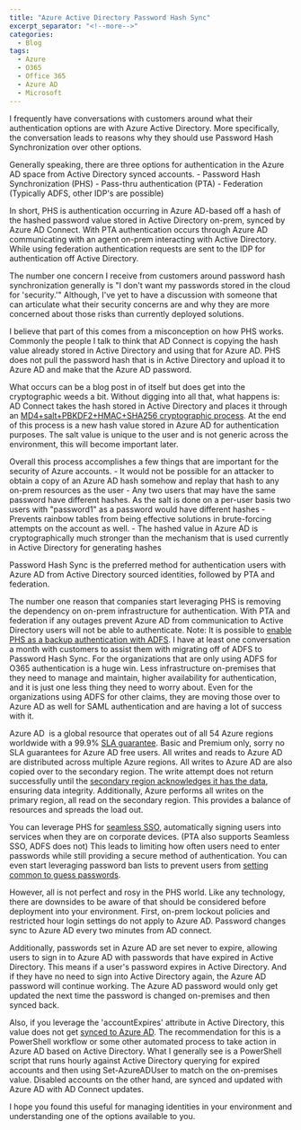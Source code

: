 ```yaml
---
title: "Azure Active Directory Password Hash Sync"
excerpt_separator: "<!--more-->"
categories:
  - Blog
tags:
  - Azure
  - O365
  - Office 365
  - Azure AD
  - Microsoft
---
```


I frequently have conversations with customers around what their authentication options are with Azure Active Directory. More specifically, the conversation leads to reasons why they should use Password Hash Synchronization over other options.

Generally speaking, there are three options for authentication in the Azure AD space from Active Directory synced accounts.
    - Password Hash Synchronization (PHS)
    - Pass-thru authentication (PTA)
    - Federation (Typically ADFS, other IDP's are possible)

In short, PHS is authentication occurring in Azure AD-based off a hash of the hashed password value stored in Active Directory on-prem, synced by Azure AD Connect. With PTA authentication occurs through Azure AD communicating with an agent on-prem interacting with Active Directory. While using federation authentication requests are sent to the IDP for authentication off Active Directory.

The number one concern I receive from customers around password hash synchronization generally is "I don't want my passwords stored in the cloud for 'security.'" Although, I've yet to have a discussion with someone that can articulate what their security concerns are and why they are more concerned about those risks than currently deployed solutions.

I believe that part of this comes from a misconception on how PHS works. Commonly the people I talk to think that AD Connect is copying the hash value already stored in Active Directory and using that for Azure AD.  PHS does not pull the password hash that is in Active Directory and upload it to Azure AD and make that the Azure AD password.

What occurs can be a blog post in of itself but does get into the cryptographic weeds a bit. Without digging into all that, what happens is: AD Connect takes the hash stored in Active Directory and places it through an [MD4+salt+PBKDF2+HMAC+SHA256 cryptographic process](https://docs.microsoft.com/en-us/azure/active-directory/hybrid/how-to-connect-password-hash-synchronization#detailed-description-of-how-password-hash-synchronization-works). At the end of this process is a new hash value stored in Azure AD for authentication purposes. The salt value is unique to the user and is not generic across the environment, this will become important later.

Overall this process accomplishes a few things that are important for the security of Azure accounts.
    - It would not be possible for an attacker to obtain a copy of an Azure AD hash somehow and replay that hash to any on-prem resources as the user
    - Any two users that may have the same password have different hashes. As the salt is done on a per-user basis two users with "password1" as a password would have different hashes
    - Prevents rainbow tables from being effective solutions in brute-forcing attempts on the account as well.
    - The hashed value in Azure AD is cryptographically much stronger than the mechanism that is used currently in Active Directory for generating hashes

Password Hash Sync is the preferred method for authentication users with Azure AD from Active Directory sourced identities, followed by PTA and federation.

The number one reason that companies start leveraging PHS is removing the dependency on on-prem infrastructure for authentication. With PTA and federation if any outages prevent Azure AD from communication to Active Directory users will not be able to authenticate. Note: It is possible to [enable PHS as a backup authentication with ADFS](https://docs.microsoft.com/en-us/azure/active-directory/hybrid/tutorial-phs-backup). I have at least one conversation a month with customers to assist them with migrating off of ADFS to Password Hash Sync. For the organizations that are only using ADFS for O365 authentication is a huge win. Less infrastructure on-premises that they need to manage and maintain, higher availability for authentication, and it is just one less thing they need to worry about. Even for the organizations using ADFS for other claims, they are moving those over to Azure AD as well for SAML authentication and are having a lot of success with it.

Azure AD  is a global resource that operates out of all 54 Azure regions worldwide with a 99.9% [SLA guarantee](https://azure.microsoft.com/en-us/support/legal/sla/active-directory/v1_0/). Basic and Premium only, sorry no SLA guarantees for Azure AD free users. All writes and reads to Azure AD are distributed across multiple Azure regions. All writes to Azure AD are also copied over to the secondary region. The write attempt does not return successfully until the [secondary region acknowledges it has the data](https://docs.microsoft.com/en-us/azure/active-directory/fundamentals/active-directory-architecture), ensuring data integrity. Additionally, Azure performs all writes on the primary region, all read on the secondary region. This provides a balance of resources and spreads the load out.

You can leverage PHS for [seamless SSO](https://docs.microsoft.com/en-us/azure/active-directory/hybrid/how-to-connect-sso), automatically signing users into services when they are on corporate devices. (PTA also supports Seamless SSO, ADFS does not) This leads to limiting how often users need to enter passwords while still providing a secure method of authentication. You can even start leveraging password ban lists to prevent users from [setting common to guess passwords](https://docs.microsoft.com/en-us/azure/active-directory/authentication/concept-password-ban-bad#custom-banned-password-list).

However, all is not perfect and rosy in the PHS world. Like any technology, there are downsides to be aware of that should be considered before deployment into your environment.
First, on-prem lockout policies and restricted hour login settings do not apply to Azure AD. Password changes sync to Azure AD every two minutes from AD connect.

Additionally, passwords set in Azure AD are set never to expire, allowing users to sign in to Azure AD with passwords that have expired in Active Directory. This means if a user's password expires in Active Directory. And if they have no need to sign into Active Directory again, the Azure AD password will continue working. The Azure AD password would only get updated the next time the password is changed on-premises and then synced back.

Also, if you leverage the 'accountExpires' attribute in Active Directory, this value does not get [synced to Azure AD](https://docs.microsoft.com/en-us/azure/active-directory/hybrid/how-to-connect-password-hash-synchronization#account-expiration). The recommendation for this is a PowerShell workflow or some other automated process to take action in Azure AD based on Active Directory. What I generally see is a PowerShell script that runs hourly against Active Directory querying for expired accounts and then using Set-AzureADUser to match on the on-premises value. Disabled accounts on the other hand, are synced and updated with Azure AD with AD Connect updates.

I hope you found this useful for managing identities in your environment and understanding one of the options available to you.
